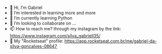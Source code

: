 - 👋 Hi, I’m Gabriel
- 👀 I’m interested in learning more and more
- 🌱 I’m currently learning Python
- 💞️ I’m looking to collaborate on ...
- 📫 How to reach me? through my instagram by the link: https://www.instagram.com/silva_gabriell35/
- 🧐 My "Rocketseat" profile: https://app.rocketseat.com.br/me/gabriel-da-silva-goncalves-08647

<!---
Gabrielsilva56/Gabrielsilva56 is a ✨ special ✨ repository because its `README.md` (this file) appears on your GitHub profile.
You can click the Preview link to take a look at your changes.
--->
